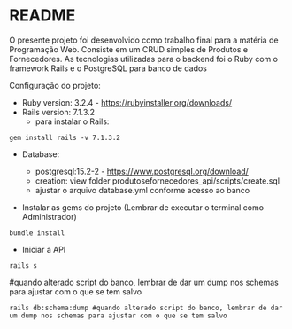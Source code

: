 # README

O presente projeto foi desenvolvido como trabalho final para a matéria de Programação Web. Consiste em um CRUD simples de Produtos e Fornecedores.
 As tecnologias utilizadas para o backend foi o Ruby com o framework Rails e o PostgreSQL para banco de dados 

Configuração do projeto:

* Ruby version:  3.2.4 - https://rubyinstaller.org/downloads/
* Rails version: 7.1.3.2
  - para instalar o Rails:
 ```
gem install rails -v 7.1.3.2
 ```

* Database:
  - postgresql:15.2-2 - https://www.postgresql.org/download/
  - creation: view folder produtosefornecedores_api/scripts/create.sql
  - ajustar o arquivo database.yml conforme acesso ao banco

* Instalar as gems do projeto (Lembrar de executar o terminal como Administrador)
 ```
 bundle install
 ```
* Iniciar a API 
```
rails s
```
#quando alterado script do banco, lembrar de dar um dump nos schemas para ajustar com o que se tem salvo
```
rails db:schema:dump #quando alterado script do banco, lembrar de dar um dump nos schemas para ajustar com o que se tem salvo
```